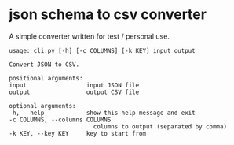 # json schema to csv converter

A simple converter written for test / personal use.

    usage: cli.py [-h] [-c COLUMNS] [-k KEY] input output

    Convert JSON to CSV.

    positional arguments:
    input                 input JSON file
    output                output CSV file

    optional arguments:
    -h, --help            show this help message and exit
    -c COLUMNS, --columns COLUMNS
                            columns to output (separated by comma)
    -k KEY, --key KEY     key to start from


